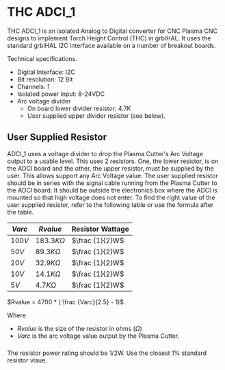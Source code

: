 # THC ADCI_1

THC ADCI_1 is an isolated Analog to Digital converter for CNC Plasma CNC designs to implement Torch Height Control (THC) in grblHAL.  It uses the standard grblHAL I2C interface available on a number of breakout boards.

Technical specifications.

* Digital Interface: I2C
* Bit resolution: 12 Bit
* Channels: 1
* Isolated power input: 8-24VDC
* Arc voltage divider
  - On board lower divider resistor: 4.7K
  - User supplied upper divider resistor (see below).

## User Supplied Resistor
ADCI_1 uses a voltage divider to drop the Plasma Cutter's Arc Voltage output to a usable level.  This uses 2 resistors.  One, the lower resistor, is on the ADCI board and the other, the upper resistor, must be supplied by the user.  This allows support any Arc Voltage value. The user supplied resistor should be in series with the signal cable running from the Plasma Cutter to the ADCI board. It should be outside the electronics box where the ADCI is mounted so that high voltage does not enter.  To find the right value of the user supplied resistor, refer to the following table or use the formula after the table.

| $Varc$ | $Rvalue$ | Resistor Wattage |
|---|---|---|
|$100V$|$183.3K\Omega$|$\frac {1}{2}W$|
|$50V$|$89.3K\Omega$|$\frac {1}{2}W$|
|$20V$|$32.9K\Omega$|$\frac {1}{2}W$|
|$10V$|$14.1K\Omega$|$\frac {1}{2}W$|
|$5V$|$4.7K\Omega$|$\frac {1}{2}W$|

$Rvalue = 4700 * ( \frac {Varc}{2.5} - 1)$


Where 
* $Rvalue$ is the size of the resistor in ohms ($\Omega$)
* $Varc$ is the arc voltage value output by the Plasma Cutter.
###
The resistor power rating should be 1/2W. Use the closest 1% standard resistor vlaue.
